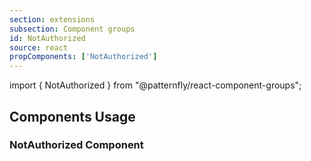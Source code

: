 ```yaml
---
section: extensions
subsection: Component groups
id: NotAuthorized
source: react
propComponents: ['NotAuthorized']
---
```


import { NotAuthorized } from "@patternfly/react-component-groups";

## Components Usage

### NotAuthorized Component

```js file="./NotAuthorizedExample.tsx"

```
